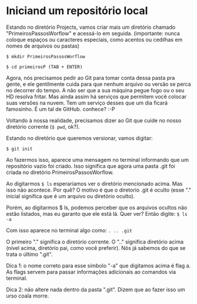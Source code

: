 # Iniciand um repositório local

Estando no diretório Projects, vamos criar mais um diretório chamado "PrimeirosPassosWorflow" e acessá-lo em seguida. (importante: nunca coloque espaços ou caracteres especiais, como acentos ou cedilhas em nomes de arquivos ou pastas)

```$ mkdir PrimeirosPassosWorflow ```

```$ cd primeirosP (TAB + ENTER)```

Agora, nós precisamos pedir ao Git para tomar conta dessa pasta pra gente, e ele gentilmente cuida para que nenhum arquivo ou versão se perca no decorrer do tempo. A não ser que a sua máquina pegue fogo ou o seu HD resolva fritar. Mas ainda assim há serviços que permitem você colocar suas versões na nuvem. Tem um serviço desses que um dia ficará famosinho. É um tal de GitHub. conhece? :-P

Voltando à nossa realidade, precisamos dizer ao Git que cuide no nosso diretório corrente (```$ pwd```, ok?). 

Estando no diretório que queremos versionar, vamos digitar:

```$ git init```

Ao fazermos isso, aparece uma mensagem no terminal  informando que um repositório vazio foi criado. Isso significa que agora uma pasta .git foi criada no diretório PrimeirosPassosWorflow.

Ao digitarmos ```$ ls``` esperaríamos ver o diretório mencionado acima. Mas isso não acontece. Por quê? O motivo é que o diretorio .git é oculto (esse "." inicial significa que é um arquivo ou diretório oculto).

Porém, ao digitarmos $ ls, podemos perceber que os arquivos ocultos não estão listados, mas eu garanto que ele está lá. Quer ver? Então digite:
```$ ls -a```

Com isso aparece no terminal algo como:
```. .. .git```

O primeiro "." significa o diretório corrente. O ".." significa diretório acima (nível acima, diretório pai, como você preferir). Nós já sabemos do que se trata o último ".git".

Dica 1: o nome correto para esse símbolo "-a" que digitamos acima é flag a. As flags servem para passar informações adicionais ao comandos via terminal.

Dica 2: não altere nada dentro da pasta ".git". Dizem que ao fazer isso um urso coala morre.